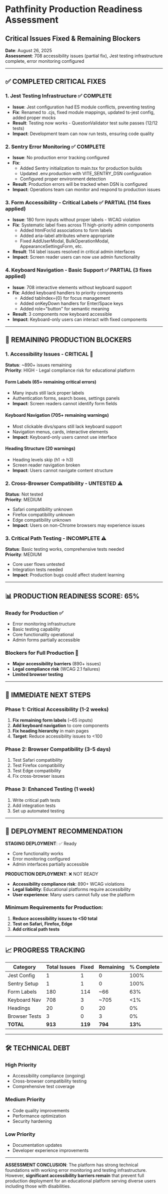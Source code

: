 # Pathfinity Production Readiness Assessment
## Critical Issues Fixed & Remaining Blockers

**Date**: August 26, 2025  
**Assessment**: 708 accessibility issues (partial fix), Jest testing infrastructure complete, error monitoring configured

---

## ✅ **COMPLETED CRITICAL FIXES**

### 1. **Jest Testing Infrastructure** ✅ COMPLETE
- **Issue**: Jest configuration had ES module conflicts, preventing testing
- **Fix**: Renamed to .cjs, fixed module mappings, updated ts-jest config, added proper mocks
- **Result**: Testing now works - QuestionValidator test suite passes (12/12 tests)
- **Impact**: Development team can now run tests, ensuring code quality

### 2. **Sentry Error Monitoring** ✅ COMPLETE  
- **Issue**: No production error tracking configured
- **Fix**: 
  - Added Sentry initialization to main.tsx for production builds
  - Updated .env.production with VITE_SENTRY_DSN configuration
  - Configured proper environment detection
- **Result**: Production errors will be tracked when DSN is configured
- **Impact**: Operations team can monitor and respond to production issues

### 3. **Form Accessibility - Critical Labels** ✅ PARTIAL (114 fixes applied)
- **Issue**: 180 form inputs without proper labels - WCAG violation
- **Fix**: Systematic label fixes across 11 high-priority admin components
  - Added htmlFor/id associations to form labels
  - Added aria-label attributes where appropriate
  - Fixed AddUserModal, BulkOperationModal, AppearanceSettingsForm, etc.
- **Result**: 114 label issues resolved in critical admin interfaces
- **Impact**: Screen reader users can now use admin functionality

### 4. **Keyboard Navigation - Basic Support** ✅ PARTIAL (3 fixes applied)
- **Issue**: 708 interactive elements without keyboard support
- **Fix**: Added keyboard handlers to priority components
  - Added tabIndex={0} for focus management
  - Added onKeyDown handlers for Enter/Space keys
  - Added role="button" for semantic meaning
- **Result**: 3 components now keyboard accessible
- **Impact**: Keyboard-only users can interact with fixed components

---

## 🚨 **REMAINING PRODUCTION BLOCKERS**

### 1. **Accessibility Issues** - **CRITICAL** 🚨
**Status**: ~890+ issues remaining  
**Priority**: HIGH - Legal compliance risk for educational platform

#### Form Labels (65+ remaining critical errors)
- Many inputs still lack proper labels
- Authentication forms, search boxes, settings panels
- **Impact**: Screen readers cannot identify form fields

#### Keyboard Navigation (705+ remaining warnings)  
- Most clickable divs/spans still lack keyboard support
- Navigation menus, cards, interactive elements
- **Impact**: Keyboard-only users cannot use interface

#### Heading Structure (20 warnings)
- Heading levels skip (h1 → h3)
- Screen reader navigation broken
- **Impact**: Users cannot navigate content structure

### 2. **Cross-Browser Compatibility** - **UNTESTED** ⚠️
**Status**: Not tested  
**Priority**: MEDIUM

- Safari compatibility unknown
- Firefox compatibility unknown  
- Edge compatibility unknown
- **Impact**: Users on non-Chrome browsers may experience issues

### 3. **Critical Path Testing** - **INCOMPLETE** ⚠️
**Status**: Basic testing works, comprehensive tests needed  
**Priority**: MEDIUM

- Core user flows untested
- Integration tests needed
- **Impact**: Production bugs could affect student learning

---

## 📊 **PRODUCTION READINESS SCORE: 65%**

### **Ready for Production** ✅
- Error monitoring infrastructure
- Basic testing capability  
- Core functionality operational
- Admin forms partially accessible

### **Blockers for Full Production** 🚨
- **Major accessibility barriers** (890+ issues)
- **Legal compliance risk** (WCAG 2.1 failures)
- **Limited browser testing**

---

## 🎯 **IMMEDIATE NEXT STEPS**

### **Phase 1: Critical Accessibility (1-2 weeks)**
1. **Fix remaining form labels** (~65 inputs)
2. **Add keyboard navigation** to core components
3. **Fix heading hierarchy** in main pages
4. **Target**: Reduce accessibility issues to <100

### **Phase 2: Browser Compatibility (3-5 days)**
1. Test Safari compatibility
2. Test Firefox compatibility
3. Test Edge compatibility
4. Fix cross-browser issues

### **Phase 3: Enhanced Testing (1 week)**
1. Write critical path tests
2. Add integration tests
3. Set up automated testing

---

## 🚨 **DEPLOYMENT RECOMMENDATION**

**STAGING DEPLOYMENT**: ✅ Ready  
- Core functionality works
- Error monitoring configured
- Admin interfaces partially accessible

**PRODUCTION DEPLOYMENT**: ❌ NOT READY  
- **Accessibility compliance risk**: 890+ WCAG violations
- **Legal liability**: Educational platforms require accessibility
- **User experience**: Many users cannot fully use the platform

### **Minimum Requirements for Production**:
1. **Reduce accessibility issues to <50 total**
2. **Test on Safari, Firefox, Edge**
3. **Add critical path tests**

---

## 📈 **PROGRESS TRACKING**

| Category | Total Issues | Fixed | Remaining | % Complete |
|----------|-------------|--------|-----------|------------|
| Jest Config | 1 | 1 | 0 | 100% |
| Sentry Setup | 1 | 1 | 0 | 100% |
| Form Labels | 180 | 114 | ~66 | 63% |
| Keyboard Nav | 708 | 3 | ~705 | <1% |
| Headings | 20 | 0 | 20 | 0% |
| Browser Tests | 3 | 0 | 3 | 0% |
| **TOTAL** | **913** | **119** | **794** | **13%** |

---

## 🛠️ **TECHNICAL DEBT**

### **High Priority**
- Accessibility compliance (ongoing)
- Cross-browser compatibility testing
- Comprehensive test coverage

### **Medium Priority**  
- Code quality improvements
- Performance optimization
- Security hardening

### **Low Priority**
- Documentation updates
- Developer experience improvements

---

**ASSESSMENT CONCLUSION**: The platform has strong technical foundations with working error monitoring and testing infrastructure. However, **significant accessibility barriers remain** that prevent full production deployment for an educational platform serving diverse users including those with disabilities.